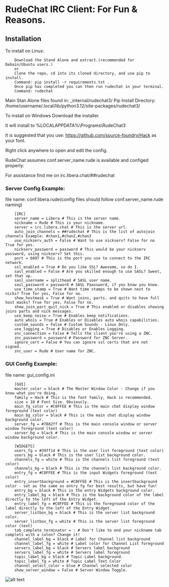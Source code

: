 # RudeChat IRC Client: For Fun & Reasons.
## Installation    
To install on Linux:

        Download the Stand Alone and extract.(recommended for Debain/Ubuntu users.)
        or
        Clone the repo, cd into its cloned directory, and use pip to install. 
        Command: pip install -r requirements.txt .
        Once pip has completed you can then run rudechat in your terminal. 
        Command: rudechat

Main Stan Alone files found in: \_internal\/rudechat3\/
Pip Install Directory: \/home\/username\/.local\/lib\/python3.12\/site-packages\/rudechat3\/

To install on Windows Download the installer.

It will install to %LOCALAPPDATA%\Programs\RudeChat3

It is suggested that you use: https://github.com/source-foundry/Hack as your font.

Right click anywhere to open and edit the config.

RudeChat assumes conf.server_name.rude is available and configed properly:

For assistance find me on irc.libera.chat/##rudechat

### Server Config Example:

file name: conf.libera.rude(config files should follow conf.server_name.rude naming)

        [IRC]
        server_name = Libera # This is the server name. 
        nickname = Rude # This is your nickname.
        server = irc.libera.chat # This is the server url. 
        auto_join_channels = ##rudechat # This is the list of autojoin channels Example: #chan1,#chan2,#chan3
        use_nickserv_auth = False # Want to use nickserv? False for no True for yes.
        nickserv_password = password # This would be your nickserv password, using nickserv? Set this.
        port = 6697 # This is the port you use to connect to the IRC network. 
        ssl_enabled = True # Do you like SSL? Awesome, so do I. 
        sasl_enabled = False # Are you skilled enough to use SASL? Sweet, set that up. 
        sasl_username = splithead # SASL user name. 
        sasl_password = password # SASL Paassword, if you know you know. 
        use_time_stamp = True # Want time stamps to be shown next to nicks? True for yes, False for no. 
        show_hostmask = True # Want joins, parts, and quits to have full host masks? True for yes, False for no. 
        show_join_part_quit_nick = True # This enabled or disables showing joins parts and nick messages. 
        use_beep_noise = True # Enables beep notifications. 
        auto_whois = True # Enables or Disables auto whois capabilities. 
        custom_sounds = False # Custom Sounds - Linux Only.
        use_logging = True # Disables or Enables Logging. 
        znc_connection = False # Tells the client you're using a ZNC. 
        znc_password = password # Password for ZNC Server. 
        ignore_cert = False # You can ignore ssl certs that are not signed. 
        znc_user = Rude # User name for ZNC. 

### GUI Config Example:

file name: gui_config.ini

        [GUI]
        master_color = black # The Master Window Color - Change if you know what you're doing. 
        family = Hack # This is the font family, Hack is recommended. 
        size = 10 # Font Size. Obviously. 
        main_fg_color = #C0FFEE # This is the main chat display window foreground (text color)
        main_bg_color = black # This is the main chat display window background color.
        server_fg = #7882ff # This is the main console window or server window foreground (text color)
        server_bg = black # This is the main console window or server window background color. 
        
        [WIDGETS]
        users_fg = #39ff14 # This is the user list foreground (text color)
        users_bg = black # This is the user list background color. 
        channels_fg = white # This is the channels list foreground (text color)
        channels_bg = black # This is the channels list background color. 
        entry_fg = #C0FFEE # This is the input Widgets foreground (text color)
        entry_insertbackground = #C0FFEE # This is the insertbackground color - set as the same as entry_fg for best results, but have fun!
        entry_bg = black # This is the entry Widgets background color. 
        entry_label_bg = black # This is the background color of the label directly to the left of the Entry Widget. 
        entry_label_fg = #C0FFEE # This is the foreground color of the label directly to the left of the Entry Widget.
        server_listbox_bg = black # This is the server list background color. 
        server_listbox_fg = white # This is the server list foreground color (text)
        tab_complete_terminator = : # Don't like to end your nickname tab complets with a colon? Change it!
        channel_label_bg = black # Label for Channel list background
        channel_label_fg = white # Label color for Channel List foreground
        servers_label_bg = black # Servers label background
        servers_label_fg = white # Servers label foreground 
        topic_label_bg = black # Topic Label background. 
        topic_label_fg = white # Topic Label Text Color
        channel_select_color = blue # Channel selected color
        show_server_window = False # Server Window Toggle. 

![alt text](https://i.imgur.com/f9dlI4M.png)

